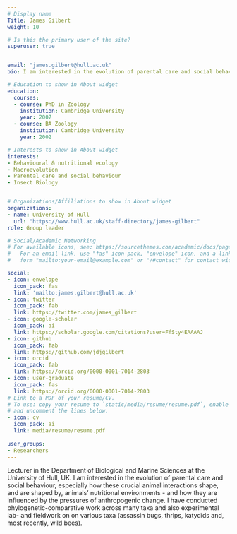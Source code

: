 ```yaml
---
# Display name
Title: James Gilbert
weight: 10

# Is this the primary user of the site?
superuser: true


email: "james.gilbert@hull.ac.uk"
bio: I am interested in the evolution of parental care and social behaviour – especially how these interactions shape, and are shaped by, nutritional environments and pressures of anthropogenic change.

# Education to show in About widget
education:
  courses:
  - course: PhD in Zoology
    institution: Cambridge University
    year: 2007
  - course: BA Zoology
    institution: Cambridge University
    year: 2002

# Interests to show in About widget
interests:
- Behavioural & nutritional ecology
- Macroevolution
- Parental care and social behaviour
- Insect Biology


# Organizations/Affiliations to show in About widget
organizations:
- name: University of Hull
  url: "https://www.hull.ac.uk/staff-directory/james-gilbert"
role: Group leader

# Social/Academic Networking
# For available icons, see: https://sourcethemes.com/academic/docs/page-builder/#icons
#   For an email link, use "fas" icon pack, "envelope" icon, and a link in the
#   form "mailto:your-email@example.com" or "/#contact" for contact widget.

social:
- icon: envelope
  icon_pack: fas
  link: 'mailto:james.gilbert@hull.ac.uk'
- icon: twitter
  icon_pack: fab
  link: https://twitter.com/james_gilbert
- icon: google-scholar
  icon_pack: ai
  link: https://scholar.google.com/citations?user=FfSty4EAAAAJ
- icon: github
  icon_pack: fab
  link: https://github.com/jdjgilbert
- icon: orcid
  icon_pack: fab
  link: https://orcid.org/0000-0001-7014-2803
- icon: user-graduate
  icon_pack: fas
  link: https://orcid.org/0000-0001-7014-2803
# Link to a PDF of your resume/CV.
# To use: copy your resume to `static/media/resume/resume.pdf`, enable `ai` icons in `params.toml`, 
# and uncomment the lines below.
- icon: cv
  icon_pack: ai
  link: media/resume/resume.pdf
 
user_groups:
- Researchers
---
```


Lecturer in the Department of Biological and Marine Sciences at the University of Hull, UK. I am interested in the evolution of parental care and social behaviour, especially how these crucial animal interactions shape, and are shaped by, animals’ nutritional environments - and how they are influenced by the pressures of anthropogenic change.  I have conducted phylogenetic-comparative work across many taxa and also experimental lab- and fieldwork on on various taxa (assassin bugs, thrips, katydids and, most recently, wild bees).

